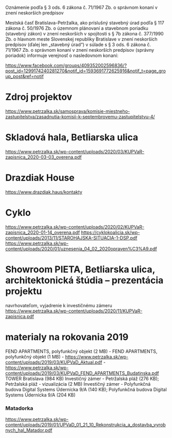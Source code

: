Oznámenie podľa § 3 ods. 6 zákona č. 71/1967 Zb. o správnom konaní v znení neskorších predpisov

Mestská časť Bratislava-Petržalka, ako príslušný stavebný úrad podľa § 117 zákona č. 50/1976 Zb. o územnom plánovaní a stavebnom poriadku (stavebný zákon) v znení neskorších v spojitosti s § 7b zákona č. 377/1990 Zb. o hlavnom meste Slovenskej republiky Bratislave v znení neskorších predpisov (ďalej len „stavebný úrad“) v súlade s § 3 ods. 6 zákona č. 71/1967 Zb. o správnom konaní v znení neskorších predpisov (správny poriadok) informuje verejnosť o nasledovnom konaní:

https://www.facebook.com/groups/409352002596836/?post_id=1299174240281270&notif_id=1593691772625916&notif_t=page_group_post&ref=notif

# Zdroj projektov
https://www.petrzalka.sk/samosprava/komisie-miestneho-zastupitelstva/zasadnutia-komisii-k-septembrovemu-zastupitelstvu-4/

# Skladová hala, Betliarska ulica
https://www.petrzalka.sk/wp-content/uploads/2020/03/KUPVaR-zapisnica_2020-03-03_overena.pdf

# Drazdiak House
https://www.drazdiak.haus/kontakty

# Cyklo
https://www.petrzalka.sk/wp-content/uploads/2020/02/KUPVaR-zapisnica_2020-01-14_overena.pdf
https://cyklokoalicia.sk/wp-content/uploads/2013/11/STAROHAJSKA-SITUACIA-1-DSP.pdf
https://www.petrzalka.sk/wp-content/uploads/2020/01/uznesenia_04_02_2020opraven%C3%A9.pdf

# Showroom PIETA, Betliarska ulica, architektonická štúdia – prezentácia projektu
navrhovateľom, vyjadrenie k investičnému zámeru
https://www.petrzalka.sk/wp-content/uploads/2020/11/KUPVaR-zapisnica.pdf

# materialy na rokovania 2019
FEND APARTMENTS, polyfunkčný objekt (2 MB) - FEND APARTMENTS, polyfunkčný objekt (1 MB) - https://www.petrzalka.sk/wp-content/uploads/2019/03/KUPVaD_Aktual.pdf - https://www.petrzalka.sk/wp-content/uploads/2019/03/KUPVaD_FEND_APARTMENTS_Budatinska.pdf
TOWER Bratislava (984 KB)
Investičný zámer - Petržalská pláž (276 KB); Petržalská pláž - vizualizácia (2 MB)
Investičný zámer - Polyfunkčná budova Digital Systems Údernícka 9/A (140 KB); Polyfunkčná budova Digital Systems Údernícka 9/A (204 KB)
### Matadorka
https://www.petrzalka.sk/wp-content/uploads/2019/01/UPVaD_01_21_10_Rekonstrukcia_a_dostavba_vyrobnych_hal_Matador.pdf
